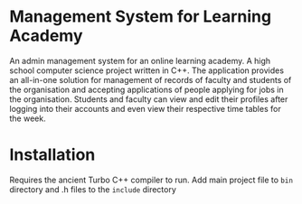 # Management System for Learning Academy
 An admin management system for an online learning academy. A high school computer science project written in C++. 
 The application provides an all-in-one solution for management of records of faculty and students of the organisation and accepting applications of people applying for jobs in    the organisation.
 Students and faculty can view and edit their profiles after logging into their accounts and even view their respective time tables for the week.

# Installation
Requires the ancient Turbo C++ compiler to run. 
Add main project file to `bin` directory and .h files to the `include` directory  

 
